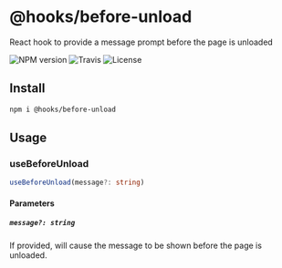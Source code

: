 # @hooks/before-unload

React hook to provide a message prompt before the page is unloaded

![NPM version](https://img.shields.io/npm/v/@hooks/before-unload?style=flat-square)
![Travis](https://img.shields.io/travis/com/simmo/hooks?style=flat-square)
![License](https://img.shields.io/npm/l/@hooks/before-unload?style=flat-square)

## Install

```bash
npm i @hooks/before-unload
```

## Usage

### useBeforeUnload

```ts
useBeforeUnload(message?: string)
```

#### Parameters

##### `message?: string`

If provided, will cause the message to be shown before the page is unloaded.
